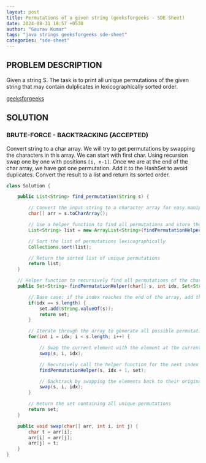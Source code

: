 ```yaml
---
layout: post
title: Permutations of a given string (geeksforgeeks - SDE Sheet)
date: 2024-08-31 18:57 +0530
author: "Gaurav Kumar"
tags: "java strings geeksforgeeks sde-sheet"
categories: "sde-sheet"
---
```


## PROBLEM DESCRIPTION

Given a string S. The task is to print all unique permutations of the given string that may contain dulplicates in lexicographically sorted order.

[geeksforgeeks](https://www.geeksforgeeks.org/problems/permutations-of-a-given-string2041/1?page=4)

## SOLUTION

### BRUTE-FORCE - BACKTRACKING (ACCEPTED)

Convert string to a char array. We will try to get permutations by swapping the characters in this array. We can start with first char. Using recursion swap one by one with positions `[i, n-1]`. Once we are at the end of the char array, we have got one permutation. Add it to the HashSet to avoid duplicates. Convert the result to a list and return its sorted order.

```java
class Solution {

    public List<String> find_permutation(String s) {

        // Convert the input string to a character array for easy manipulation
        char[] arr = s.toCharArray();

        // Use a helper function to find all permutations and store them in a set to ensure uniqueness
        List<String> list = new ArrayList<String>(findPermutationHelper(arr, 0, new HashSet<>()));

        // Sort the list of permutations lexicographically
        Collections.sort(list);

        // Return the sorted list of unique permutations
        return list;
    }

    // Helper function to recursively find all permutations of the character array
    public Set<String> findPermutationHelper(char[] s, int idx, Set<String> set) {

        // Base case: if the index reaches the end of the array, add the current permutation to the set
        if(idx == s.length) {
            set.add(String.valueOf(s));
            return set;
        }

        // Iterate through the array to generate all possible permutations
        for(int i = idx; i < s.length; i++) {

            // Swap the current element with the element at the current index
            swap(s, i, idx);

            // Recursively call the helper function for the next index
            findPermutationHelper(s, idx + 1, set);

            // Backtrack by swapping the elements back to their original positions
            swap(s, i, idx);
        }

        // Return the set containing all unique permutations
        return set;
    }

    public void swap(char[] arr, int i, int j) {
        char t = arr[i];
        arr[i] = arr[j];
        arr[j] = t;
    }
}
```
